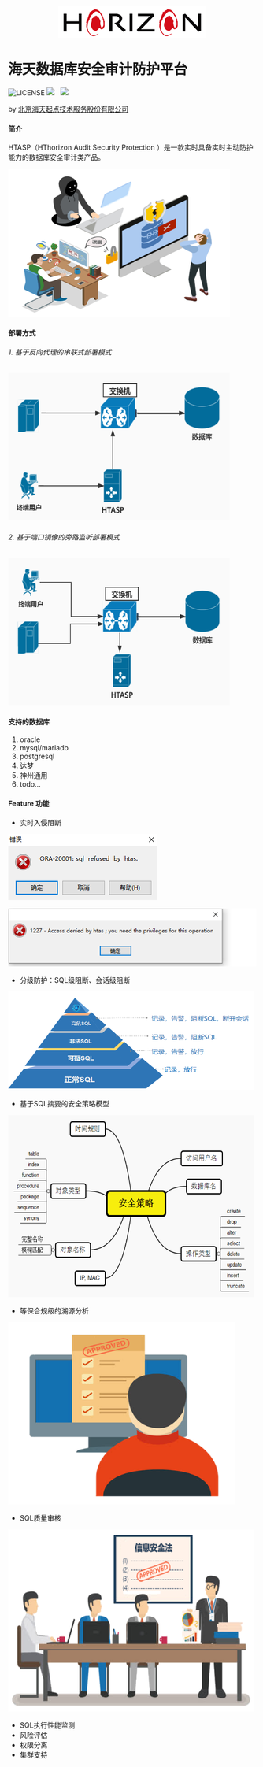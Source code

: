 <p align="center">
        <img  src="img/logo.png">
</p>

# 海天数据库安全审计防护平台

![LICENSE](https://img.shields.io/badge/license-AGPL%20-blue.svg)
![](https://img.shields.io/badge/build-release-brightgreen.svg)  
![](https://img.shields.io/badge/version-v3.0-brightgreen.svg)

by [北京海天起点技术服务股份有限公司](http://www.hthorizon.com/)

#### 简介
HTASP（HThorizon Audit Security Protection ）是一款实时具备实时主动防护能力的数据库安全审计类产品。
<p align="left">
        <img  width="450" height="300" src="img/invade.png">
</p>


#### 部署方式
######  1. 基于反向代理的串联式部署模式

<p align="left">
        <img  width="450" height="300" src="img/deploy-proxy.jpg">
</p>

######  2. 基于端口镜像的旁路监听部署模式

<p align="left">
        <img width="450" height="300" src="img/deploy-bypass.jpg">
</p>

#### 支持的数据库
1. oracle
2. mysql/mariadb
3. postgresql
4. 达梦
5. 神州通用
6. todo...

#### Feature 功能
- 实时入侵阻断
<p align="left">
        <img src="img/reject1.png">
</p>
<p align="left">
        <img src="img/reject2.png">
</p>

- 分级防护：SQL级阻断、会话级阻断
<p align="left">
        <img width="500" height="200" src="img/level-protect.png">
</p>

- 基于SQL摘要的安全策略模型
<p align="left">
        <img width="500" height="370" src="img/policy.png">
</p>

- 等保合规级的溯源分析
<p align="left">
        <img width="460" height="370" src="img/audit.png">
</p>

- SQL质量审核
<p align="left">
        <img width="500" height="370" src="img/dengbao.png">
</p>

- SQL执行性能监测
- 风险评估
- 权限分离
- 集群支持

